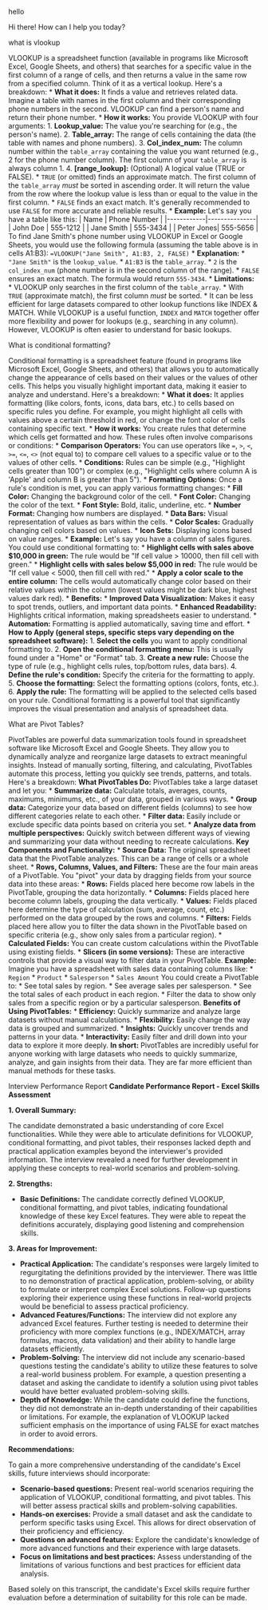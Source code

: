 hello

Hi there! How can I help you today?

what is vlookup

VLOOKUP is a spreadsheet function (available in programs like Microsoft Excel, Google Sheets, and others) that searches for a specific value in the first column of a range of cells, and then returns a value in the same row from a specified column. Think of it as a vertical lookup. Here's a breakdown: * **What it does:** It finds a value and retrieves related data. Imagine a table with names in the first column and their corresponding phone numbers in the second. VLOOKUP can find a person's name and return their phone number. * **How it works:** You provide VLOOKUP with four arguments: 1. **Lookup_value:** The value you're searching for (e.g., the person's name). 2. **Table_array:** The range of cells containing the data (the table with names and phone numbers). 3. **Col_index_num:** The column number within the `table_array` containing the value you want returned (e.g., 2 for the phone number column). The first column of your `table_array` is always column 1. 4. **[range_lookup]:** (Optional) A logical value (TRUE or FALSE). * `TRUE` (or omitted) finds an approximate match. The first column of the `table_array` *must* be sorted in ascending order. It will return the value from the row where the lookup value is less than or equal to the value in the first column. * `FALSE` finds an exact match. It's generally recommended to use `FALSE` for more accurate and reliable results. * **Example:** Let's say you have a table like this: | Name | Phone Number | |------------|---------------| | John Doe | 555-1212 | | Jane Smith | 555-3434 | | Peter Jones| 555-5656 | To find Jane Smith's phone number using VLOOKUP in Excel or Google Sheets, you would use the following formula (assuming the table above is in cells A1:B3): `=VLOOKUP("Jane Smith", A1:B3, 2, FALSE)` * **Explanation:** * `"Jane Smith"` is the `lookup_value`. * `A1:B3` is the `table_array`. * `2` is the `col_index_num` (phone number is in the second column of the range). * `FALSE` ensures an exact match. The formula would return `555-3434`. * **Limitations:** * VLOOKUP only searches in the first column of the `table_array`. * With `TRUE` (approximate match), the first column *must* be sorted. * It can be less efficient for large datasets compared to other lookup functions like INDEX & MATCH. While VLOOKUP is a useful function, `INDEX` and `MATCH` together offer more flexibility and power for lookups (e.g., searching in any column). However, VLOOKUP is often easier to understand for basic lookups.

What is conditional formatting?

Conditional formatting is a spreadsheet feature (found in programs like Microsoft Excel, Google Sheets, and others) that allows you to automatically change the appearance of cells based on their values or the values of other cells. This helps you visually highlight important data, making it easier to analyze and understand. Here's a breakdown: * **What it does:** It applies formatting (like colors, fonts, icons, data bars, etc.) to cells based on specific rules you define. For example, you might highlight all cells with values above a certain threshold in red, or change the font color of cells containing specific text. * **How it works:** You create rules that determine which cells get formatted and how. These rules often involve comparisons or conditions: * **Comparison Operators:** You can use operators like `=`, `>`, `<`, `>=`, `<=`, `<>` (not equal to) to compare cell values to a specific value or to the values of other cells. * **Conditions:** Rules can be simple (e.g., "Highlight cells greater than 100") or complex (e.g., "Highlight cells where column A is 'Apple' and column B is greater than 5"). * **Formatting Options:** Once a rule's condition is met, you can apply various formatting changes: * **Fill Color:** Changing the background color of the cell. * **Font Color:** Changing the color of the text. * **Font Style:** Bold, italic, underline, etc. * **Number Format:** Changing how numbers are displayed. * **Data Bars:** Visual representation of values as bars within the cells. * **Color Scales:** Gradually changing cell colors based on values. * **Icon Sets:** Displaying icons based on value ranges. * **Example:** Let's say you have a column of sales figures. You could use conditional formatting to: * **Highlight cells with sales above $10,000 in green:** The rule would be "If cell value > 10000, then fill cell with green." * **Highlight cells with sales below $5,000 in red:** The rule would be "If cell value < 5000, then fill cell with red." * **Apply a color scale to the entire column:** The cells would automatically change color based on their relative values within the column (lowest values might be dark blue, highest values dark red). * **Benefits:** * **Improved Data Visualization:** Makes it easy to spot trends, outliers, and important data points. * **Enhanced Readability:** Highlights critical information, making spreadsheets easier to understand. * **Automation:** Formatting is applied automatically, saving time and effort. * **How to Apply (general steps, specific steps vary depending on the spreadsheet software):** 1. **Select the cells** you want to apply conditional formatting to. 2. **Open the conditional formatting menu:** This is usually found under a "Home" or "Format" tab. 3. **Create a new rule:** Choose the type of rule (e.g., highlight cells rules, top/bottom rules, data bars). 4. **Define the rule's condition:** Specify the criteria for the formatting to apply. 5. **Choose the formatting:** Select the formatting options (colors, fonts, etc.). 6. **Apply the rule:** The formatting will be applied to the selected cells based on your rule. Conditional formatting is a powerful tool that significantly improves the visual presentation and analysis of spreadsheet data.

What are Pivot Tables?

PivotTables are powerful data summarization tools found in spreadsheet software like Microsoft Excel and Google Sheets. They allow you to dynamically analyze and reorganize large datasets to extract meaningful insights. Instead of manually sorting, filtering, and calculating, PivotTables automate this process, letting you quickly see trends, patterns, and totals. Here's a breakdown: **What PivotTables Do:** PivotTables take a large dataset and let you: * **Summarize data:** Calculate totals, averages, counts, maximums, minimums, etc., of your data, grouped in various ways. * **Group data:** Categorize your data based on different fields (columns) to see how different categories relate to each other. * **Filter data:** Easily include or exclude specific data points based on criteria you set. * **Analyze data from multiple perspectives:** Quickly switch between different ways of viewing and summarizing your data without needing to recreate calculations. **Key Components and Functionality:** * **Source Data:** The original spreadsheet data that the PivotTable analyzes. This can be a range of cells or a whole sheet. * **Rows, Columns, Values, and Filters:** These are the four main areas of a PivotTable. You "pivot" your data by dragging fields from your source data into these areas: * **Rows:** Fields placed here become row labels in the PivotTable, grouping the data horizontally. * **Columns:** Fields placed here become column labels, grouping the data vertically. * **Values:** Fields placed here determine the type of calculation (sum, average, count, etc.) performed on the data grouped by the rows and columns. * **Filters:** Fields placed here allow you to filter the data shown in the PivotTable based on specific criteria (e.g., show only sales from a particular region). * **Calculated Fields:** You can create custom calculations within the PivotTable using existing fields. * **Slicers (in some versions):** These are interactive controls that provide a visual way to filter data in your PivotTable. **Example:** Imagine you have a spreadsheet with sales data containing columns like: * `Region` * `Product` * `Salesperson` * `Sales Amount` You could create a PivotTable to: * See total sales by region. * See average sales per salesperson. * See the total sales of each product in each region. * Filter the data to show only sales from a specific region or by a particular salesperson. **Benefits of Using PivotTables:** * **Efficiency:** Quickly summarize and analyze large datasets without manual calculations. * **Flexibility:** Easily change the way data is grouped and summarized. * **Insights:** Quickly uncover trends and patterns in your data. * **Interactivity:** Easily filter and drill down into your data to explore it more deeply. **In short:** PivotTables are incredibly useful for anyone working with large datasets who needs to quickly summarize, analyze, and gain insights from their data. They are far more efficient than manual methods for these tasks.

Interview Performance Report
**Candidate Performance Report - Excel Skills Assessment**

**1. Overall Summary:**

The candidate demonstrated a basic understanding of core Excel functionalities.  While they were able to articulate definitions for VLOOKUP, conditional formatting, and pivot tables, their responses lacked depth and practical application examples beyond the interviewer's provided information. The interview revealed a need for further development in applying these concepts to real-world scenarios and problem-solving.

**2. Strengths:**

* **Basic Definitions:** The candidate correctly defined VLOOKUP, conditional formatting, and pivot tables, indicating foundational knowledge of these key Excel features.  They were able to repeat the definitions accurately, displaying good listening and comprehension skills.

**3. Areas for Improvement:**

* **Practical Application:** The candidate's responses were largely limited to regurgitating the definitions provided by the interviewer.  There was little to no demonstration of practical application, problem-solving, or ability to formulate or interpret complex Excel solutions.  Follow-up questions exploring their experience using these functions in real-world projects would be beneficial to assess practical proficiency.
* **Advanced Features/Functions:** The interview did not explore any advanced Excel features. Further testing is needed to determine their proficiency with more complex functions (e.g., INDEX/MATCH, array formulas, macros, data validation) and their ability to handle large datasets efficiently.
* **Problem-Solving:**  The interview did not include any scenario-based questions testing the candidate's ability to utilize these features to solve a real-world business problem.  For example, a question presenting a dataset and asking the candidate to identify a solution using pivot tables would have better evaluated problem-solving skills.
* **Depth of Knowledge:** While the candidate could define the functions, they did not demonstrate an in-depth understanding of their capabilities or limitations. For example, the explanation of VLOOKUP lacked sufficient emphasis on the importance of using FALSE for exact matches in order to avoid errors.

**Recommendations:**

To gain a more comprehensive understanding of the candidate's Excel skills, future interviews should incorporate:

* **Scenario-based questions:**  Present real-world scenarios requiring the application of VLOOKUP, conditional formatting, and pivot tables. This will better assess practical skills and problem-solving capabilities.
* **Hands-on exercises:**  Provide a small dataset and ask the candidate to perform specific tasks using Excel. This allows for direct observation of their proficiency and efficiency.
* **Questions on advanced features:**  Explore the candidate's knowledge of more advanced functions and their experience with large datasets.
* **Focus on limitations and best practices:**  Assess understanding of the limitations of various functions and best practices for efficient data analysis.

Based solely on this transcript, the candidate's Excel skills require further evaluation before a determination of suitability for this role can be made.


